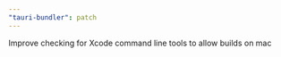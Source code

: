 ```yaml
---
"tauri-bundler": patch
---
```


Improve checking for Xcode command line tools to allow builds on mac
